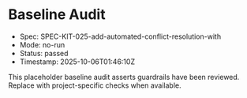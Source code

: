 # Baseline Audit

- Spec: SPEC-KIT-025-add-automated-conflict-resolution-with
- Mode: no-run
- Status: passed
- Timestamp: 2025-10-06T01:46:10Z

This placeholder baseline audit asserts guardrails have been reviewed. Replace with project-specific checks when available.
